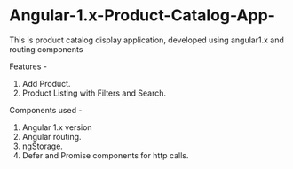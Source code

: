 # Angular-1.x-Product-Catalog-App-

This is product catalog display application, developed using angular1.x and routing components

Features - 
1. Add Product.
2. Product Listing with Filters and Search.

Components used - 
1. Angular 1.x version
2. Angular routing.
3. ngStorage.
4. Defer and Promise components for http calls.
